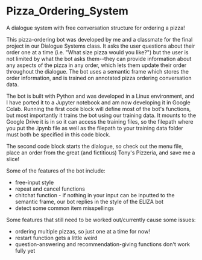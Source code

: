 # Pizza_Ordering_System
A dialogue system with free conversation structure for ordering a pizza!

This pizza-ordering bot was developed by me and a classmate for the final project in our Dialogue Systems class. It asks the user questions about their order one at a time (i.e. "What size pizza would you like?") but the user is not limited by what the bot asks them--they can provide information about any aspects of the pizza in any order, which lets them update their order throughout the dialogue.  The bot uses a semantic frame which stores the order information, and is trained on annotated pizza ordering conversation data.  

The bot is built with Python and was developed in a Linux environment, and I have ported it to a Jupyter notebook and am now developing it in Google Colab.  Running the first code block will define most of the bot's functions, but most importantly it trains the bot using our training data.  It mounts to the Google Drive it is in so it can access the training files, so the filepath where you put the .ipynb file as well as the filepath to your training data folder must both be specified in this code block. 

The second code block starts the dialogue, so check out the menu file, place an order from the great (and fictitious) Tony's Pizzeria, and save me a slice!

Some of the features of the bot include:
  - free-input style
  - repeat and cancel functions
  - chitchat function - if nothing in your input can be inputted to the semantic frame, our bot replies in the style of the ELIZA bot
  - detect some common item misspellings

Some features that still need to be worked out/currently cause some issues:
  - ordering multiple pizzas, so just one at a time for now!
  - restart function gets a little weird
  - question-answering and recommendation-giving functions don't work fully yet

